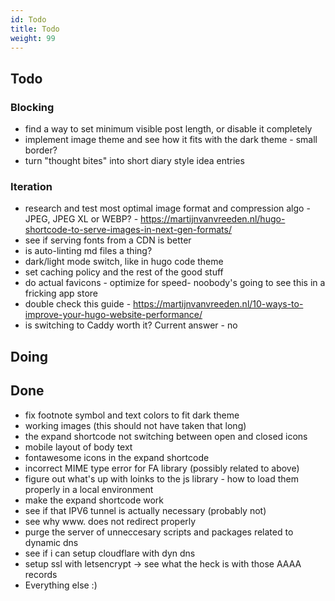 ```yaml
---
id: Todo
title: Todo
weight: 99
---
```

## Todo

### Blocking

+ find a way to set minimum visible post length, or disable it completely
+ implement image theme and see how it fits with the dark theme - small border?
+ turn "thought bites" into short diary style idea entries

### Iteration

+ research and test most optimal image format and compression algo - JPEG, JPEG XL or WEBP? - <https://martijnvanvreeden.nl/hugo-shortcode-to-serve-images-in-next-gen-formats/>
+ see if serving fonts from a CDN is better
+ is auto-linting md files a thing?
+ dark/light mode switch, like in hugo code theme
+ set caching policy and the rest of the good stuff
+ do actual favicons - optimize for speed- noobody's going to see this in a fricking app store
+ double check this guide - <https://martijnvanvreeden.nl/10-ways-to-improve-your-hugo-website-performance/>
+ is switching to Caddy worth it? Current answer - no

## Doing

## Done

+ fix footnote symbol and text colors to fit dark theme
+ working images (this should not have taken that long)
+ the expand shortcode not switching between open and closed icons
+ mobile layout of body text
+ fontawesome icons in the expand shortcode
+ incorrect MIME type error for FA library (possibly related to above)
+ figure out what's up with loinks to the js library - how to load them properly in a local environment
+ make the expand shortcode work
+ see if that IPV6 tunnel is actually necessary (probably not)
+ see why www. does not redirect properly
+ purge the server of unneccesary scripts and packages related to dynamic dns
+ see if i can setup cloudflare with dyn dns
+ setup ssl with letsencrypt -> see what the heck is with those AAAA records  
+ Everything else :)
